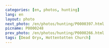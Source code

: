 ```yaml
---
categories: [en, photos, hunting]
lang: en
layout: photo
next_photo: /en/photos/hunting/P0000397.html
picname: P0000248
prev_photo: /en/photos/hunting/P0000266.html
tags: [Dead Oryx, Hottentotten Church]
---
```


